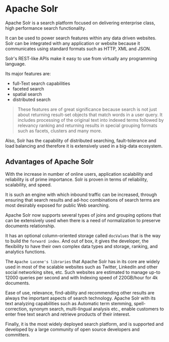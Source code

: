 # Apache Solr

Apache Solr is a search platform focused on delivering enterprise class, high performance
search functionality.

It can be used to power search features within any data driven websites. Solr
can be integrated with any application or website because it communicates using standard formats
such as HTTP, XML and JSON.

Solr's REST-like APIs make it easy to use from virtually any
programming language.

Its major features are:

- full-Text search capabilities
- faceted search
- spatial search
- distributed search

> These features are of great significance because search is not just
about returning result-set objects that match words in a user query. It includes processing of the
original text into indexed terms followed by relevancy ranking and returning results in special
grouping formats such as facets, clusters and many more.

Also, Solr has the capability of distributed searching, fault-tolerance and load balancing and
therefore it is extensively used in a big-data ecosystem.

## Advantages of Apache Solr

With the increase in number of online users, application scalability and reliability is of prime
importance. Solr is proven in terms of reliability, scalability, and speed.

It is such an engine with which inbound traffic can be increased, through ensuring that search results and ad-hoc
combinations of search terms are most desirably exposed for public Web searching.

Apache Solr now supports several types of joins and grouping options that can be extensively
used when there is a need of normalization to preserve documents relationship.

It has an optional column-oriented storage called `docValues` that is the way to build the `forward index`.
And out of box, it gives the developer, the flexibility to have their own complex data types and storage, ranking, and
analytics functions.

The `Apache Lucene's libraries` that Apache Solr has in its core are widely used in most of the
scalable websites such as Twitter, LinkedIn and other social networking sites, etc. Such websites are
estimated to manage up-to 12000 queries per second and with Indexing speed of 220GB/hour for 4k
documents.

Ease of use, relevance, find-ability and recommending other results are always the important
aspects of search technology.
Apache Solr with its text analyzing capabilities such as Automatic term
stemming, spell-correction, synonym search, multi-lingual analysis etc., enable customers to
enter free text search and retrieve products of their interest.

Finally, it is the most widely deployed
search platform, and is supported and developed by a large community of open source developers
and committers.